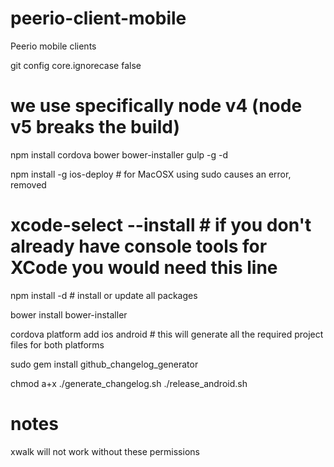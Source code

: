 peerio-client-mobile
=============

Peerio mobile clients

git config core.ignorecase false

# we use specifically node v4 (node v5 breaks the build)

npm install cordova bower bower-installer gulp -g -d

npm install -g ios-deploy # for MacOSX using sudo causes an error, removed

# xcode-select --install # if you don't already have console tools for XCode you would need this line

npm install -d # install or update all packages

bower install
bower-installer

cordova platform add ios android # this will generate all the required project files for both platforms

sudo gem install github_changelog_generator

chmod a+x ./generate_changelog.sh ./release_android.sh

notes
============
xwalk will not work without these permissions
<uses-permission android:name="android.permission.ACCESS_WIFI_STATE" />
<uses-permission android:name="android.permission.ACCESS_NETWORK_STATE" />
